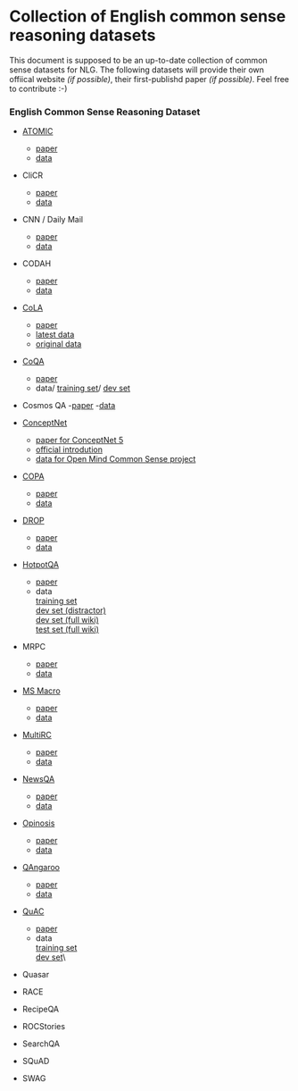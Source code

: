 # Collection of English common sense reasoning datasets
This document is supposed to be an up-to-date collection of common sense datasets for NLG. The following datasets will provide their own offiical website *(if possible)*, their first-publishd paper *(if possible)*. Feel free to contribute :-)

### English Common Sense Reasoning Dataset

- [ATOMIC](https://homes.cs.washington.edu/~msap/atomic/) 
  - [paper](https://homes.cs.washington.edu/~msap/atomic/data/sap2019atomic.pdf) 
  - [data](https://homes.cs.washington.edu/~msap/atomic/data/atomic_data.tgz)

- CliCR
  - [paper](https://www.aclweb.org/anthology/N18-1140.pdf) 
  - [data](https://github.com/clips/clicr)
  
- CNN / Daily Mail
  - [paper](https://arxiv.org/pdf/1506.03340.pdf) 
  - [data](https://github.com/deepmind/rc-data/)

- CODAH
  - [paper](https://arxiv.org/pdf/1904.04365.pdf)
  - [data](https://github.com/Websail-NU/CODAH)
  
- [CoLA](https://nyu-mll.github.io/CoLA/)
  - [paper](https://arxiv.org/pdf/1805.12471.pdf)
  - [latest data](https://nyu-mll.github.io/CoLA/cola_public_1.1.zip)
  - [original data](https://nyu-mll.github.io/CoLA/cola_public_1.0.zip)
  
- [CoQA](https://stanfordnlp.github.io/coqa/)
  - [paper](https://arxiv.org/pdf/1808.07042)
  - data/
    [training set](https://nlp.stanford.edu/data/coqa/coqa-train-v1.0.json)/
    [dev set](https://nlp.stanford.edu/data/coqa/coqa-dev-v1.0.json)
    
- Cosmos QA
  -[paper](https://arxiv.org/pdf/1909.00277.pdf)
  -[data](https://github.com/wilburOne/cosmosqa/tree/master/data)
  
- [ConceptNet](http://conceptnet.io/)
  - [paper for ConceptNet 5](http://www.lrec-conf.org/proceedings/lrec2012/pdf/1072_Paper.pdf)
  - [official introdution](http://www.lrec-conf.org/proceedings/lrec2012/pdf/1072_Paper.pdf)
  - [data for Open Mind Common Sense project](https://github.com/commonsense/omcs)
  
- [COPA](https://people.ict.usc.edu/~gordon/copa.html)
  - [paper](https://people.ict.usc.edu/~gordon/publications/AAAI-SPRING11A.PDF)
  - [data](https://people.ict.usc.edu/~gordon/downloads/COPA-resources.tgz)
  

- [DROP](https://allennlp.org/drop)
  - [paper](https://arxiv.org/pdf/1903.00161.pdf)
  - [data](https://s3-us-west-2.amazonaws.com/allennlp/datasets/drop/drop_dataset.zip)
  
- [HotpotQA](https://hotpotqa.github.io/)
  - [paper](https://arxiv.org/pdf/1809.09600.pdf)
  - data\
    [training set](http://curtis.ml.cmu.edu/datasets/hotpot/hotpot_train_v1.1.json)\
    [dev set (distractor)](http://curtis.ml.cmu.edu/datasets/hotpot/hotpot_dev_distractor_v1.json)\
    [dev set (full wiki)](http://curtis.ml.cmu.edu/datasets/hotpot/hotpot_dev_fullwiki_v1.json)\
    [test set (full wiki)](http://curtis.ml.cmu.edu/datasets/hotpot/hotpot_test_fullwiki_v1.json)
    
- MRPC
  - [paper](https://www.aclweb.org/anthology/I05-5002.pdf)
  - [data](https://www.microsoft.com/en-us/download/confirmation.aspx?id=52398)
  
- [MS Macro](https://microsoft.github.io/msmarco/)
  - [paper](https://www.microsoft.com/en-us/research/uploads/prod/2020/01/webconf-2020-camera-rosset-et-al.pdf)
  - [data](https://microsoft.github.io/msmarco/)

- [MultiRC](https://cogcomp.seas.upenn.edu/multirc/)
  - [paper](https://www.aclweb.org/anthology/N18-1023.pdf)
  - [data](https://cogcomp.seas.upenn.edu/multirc/data/mutlirc-v2.zip)
  
- [NewsQA](https://www.microsoft.com/en-us/research/project/newsqa-dataset/)
  - [paper](https://www.aclweb.org/anthology/N18-1023.pdf)
  - [data](https://cogcomp.seas.upenn.edu/multirc/data/mutlirc-v2.zip)
  
- [Opinosis](https://kavita-ganesan.com/opinosis/#.XsAcdWgzY2w)
  - [paper](https://www.aclweb.org/anthology/C10-1039.pdf)
  - [data](https://github.com/kavgan/opinosis-summarization/blob/master/OpinosisDataset1.0_0.zip)

- [QAngaroo](https://qangaroo.cs.ucl.ac.uk/)
  - [paper](https://www.aclweb.org/anthology/C10-1039.pdf)
  - [data](http://bit.ly/2m0W32k)
  
- [QuAC](https://quac.ai/)
  - [paper](https://arxiv.org/abs/1808.07036)
   - data\
    [training set](https://s3.amazonaws.com/my89public/quac/train_v0.2.json)\
    [dev set](https://s3.amazonaws.com/my89public/quac/val_v0.2.json)\
  

- Quasar

- RACE

- RecipeQA

- ROCStories

- SearchQA

- SQuAD

- SWAG

 

